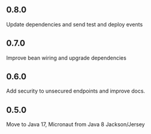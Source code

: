 ## 0.8.0

Update dependencies and send test and deploy events

## 0.7.0

Improve bean wiring and upgrade dependencies

## 0.6.0

Add security to unsecured endpoints and improve docs.

## 0.5.0

Move to Java 17, Micronaut from Java 8 Jackson/Jersey